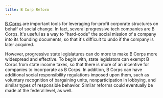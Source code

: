 ```yaml
---
title: B Corp Reform
---
```


[B Corps](https://www.bcorporation.net/) are important tools for leveraging for-profit corporate structures on behalf of social change. In fact, several progressive tech companies are B Corps. It's useful as a way to "hard-code" the social mission of a company into its founding documents, so that it's difficult to undo if the company is later acquired. 

However, progressive state legislatures can do more to make B Corps more widespread and effective. To begin with, state legislators can exempt B Corps from state income taxes, so that there is more of an incentive for companies to incorporate as B Corps. In addition, B Corps can have additional social responsibility regulations imposed upon them, such as voluntary recognition of bargaining units, nonparticipation in lobbying, and similar types of responsible behavior. Similar reforms could eventually be made at the federal level, as well.